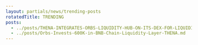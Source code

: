 ```yaml
---
layout: partials/news/trending-posts
rotatedTitle: TRENDING
posts:
  - ../posts/THENA-INTEGRATES-ORBS-LIQUIDITY-HUB-ON-ITS-DEX-FOR-LIQUIDITY-ON-BNB-CHAIN.md
  - ../posts/Orbs-Invests-600K-in-BNB-Chain-Liquidity-Layer-THENA.md
---
```


